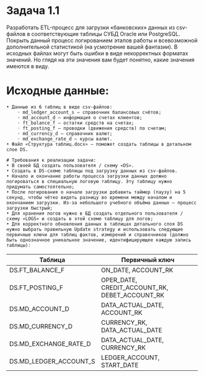 # Задача 1.1
Разработать ETL-процесс для загрузки «банковских» данных из csv-файлов в соответствующие таблицы СУБД Oracle или PostgreSQL. Покрыть данный процесс логированием этапов работы и всевозможной дополнительной статистикой (на усмотрение вашей фантазии). В исходных файлах могут быть ошибки в виде некорректных форматах значений. Но глядя на эти значения вам будет понятно, какие значения имеются в виду.

# Исходные данные:
    • Данные из 6 таблиц в виде csv-файлов:
        ◦ md_ledger_account_s – справочник балансовых счётов;
        ◦ md_account_d – информация о счетах клиентов;
        ◦ ft_balance_f – остатки средств на счетах;
        ◦ ft_posting_f – проводки (движения средств) по счетам;
        ◦ md_currency_d – справочник валют;
        ◦ md_exchange_rate_d – курсы валют.
    • Файл «Структура таблиц.docx» – поможет создать таблицы в детальном слое DS.

    # Требования к реализации задачи:
    • В своей БД создать пользователя / схему «DS».
    • Создать в DS-схеме таблицы под загрузку данных из csv-файлов.
    • Начало и окончание работы процесса загрузки данных должно логироваться в специальную логовую таблицу. Эту таблицу нужно придумать самостоятельно;
    • После логирования о начале загрузки добавить таймер (паузу) на 5 секунд, чтобы чётко видеть разницу во времени между началом и окончанием загрузки. Из-за небольшого учебного объёма данных – процесс загрузки быстрый;
    • Для хранения логов нужно в БД создать отдельного пользователя / схему «LOGS» и создать в этой схеме таблицу для логов;
    • Для корректного обновления данных в таблицах детального слоя DS нужно выбрать правильную Update strategy и использовать следующие первичные ключи для таблиц фактов, измерений и справочников (должно быть однозначное уникальное значение, идентифицирующее каждую запись таблицы):
| Таблица | Первичный ключ |
| ------ | ------ |
| DS.FT_BALANCE_F | ON_DATE, ACCOUNT_RK |
| DS.FT_POSTING_F | OPER_DATE, CREDIT_ACCOUNT_RK, DEBET_ACCOUNT_RK |
| DS.MD_ACCOUNT_D | DATA_ACTUAL_DATE, ACCOUNT_RK |
| DS.MD_CURRENCY_D | CURRENCY_RK, DATA_ACTUAL_DATE |
| DS.MD_EXCHANGE_RATE_D | DATA_ACTUAL_DATE, CURRENCY_RK |
| DS.MD_LEDGER_ACCOUNT_S | LEDGER_ACCOUNT, START_DATE |
